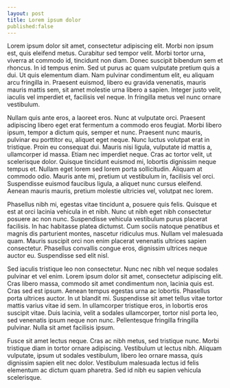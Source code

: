 ```yaml
---
layout: post
title: Lorem ipsum dolor
published:false
---
```


Lorem ipsum dolor sit amet, consectetur adipiscing elit. Morbi non ipsum est, quis eleifend metus. Curabitur sed tempor velit. Morbi tortor urna, viverra at commodo id, tincidunt non diam. Donec suscipit bibendum sem et rhoncus. In id tempus enim. Sed ut purus ac quam vulputate pretium quis a dui. Ut quis elementum diam. Nam pulvinar condimentum elit, eu aliquam arcu fringilla in. Praesent euismod, libero eu gravida venenatis, mauris mauris mattis sem, sit amet molestie urna libero a sapien. Integer justo velit, iaculis vel imperdiet et, facilisis vel neque. In fringilla metus vel nunc ornare vestibulum.

Nullam quis ante eros, a laoreet eros. Nunc at vulputate orci. Praesent adipiscing libero eget erat fermentum a commodo eros feugiat. Morbi libero ipsum, tempor a dictum quis, semper et nunc. Praesent nunc mauris, pulvinar eu porttitor eu, aliquet eget neque. Nunc luctus volutpat erat in tristique. Proin eu consequat dui. Mauris nisi ligula, vulputate id mattis a, ullamcorper id massa. Etiam nec imperdiet neque. Cras ac tortor velit, ut scelerisque dolor. Quisque tincidunt euismod mi, lobortis dignissim neque tempus et. Nullam eget lorem sed lorem porta sollicitudin. Aliquam at commodo odio. Mauris ante mi, pretium ut vestibulum in, facilisis vel orci. Suspendisse euismod faucibus ligula, a aliquet nunc cursus eleifend. Aenean mauris mauris, pretium molestie ultricies vel, volutpat nec lorem.

Phasellus nibh mi, egestas vitae tincidunt a, posuere quis felis. Quisque et est at orci lacinia vehicula in et nibh. Nunc ut nibh eget nibh consectetur posuere ac non nunc. Suspendisse vehicula vestibulum purus placerat facilisis. In hac habitasse platea dictumst. Cum sociis natoque penatibus et magnis dis parturient montes, nascetur ridiculus mus. Nullam vel malesuada quam. Mauris suscipit orci non enim placerat venenatis ultrices sapien consectetur. Phasellus convallis congue eros, dignissim ultrices neque auctor eu. Suspendisse sed elit nisl.

Sed iaculis tristique leo non consectetur. Nunc nec nibh vel neque sodales pulvinar et vel enim. Lorem ipsum dolor sit amet, consectetur adipiscing elit. Cras libero massa, commodo sit amet condimentum non, lacinia quis est. Cras sed est ipsum. Aenean tempus egestas urna ac lobortis. Phasellus porta ultrices auctor. In ut blandit mi. Suspendisse sit amet tellus vitae tortor mattis varius vitae id sem. In ullamcorper tristique eros, in lobortis eros suscipit vitae. Duis lacinia, velit a sodales ullamcorper, tortor nisl porta leo, sed venenatis ipsum neque non nunc. Pellentesque fringilla fringilla pulvinar. Nulla sit amet facilisis ipsum.

Fusce sit amet lectus neque. Cras ac nibh metus, sed tristique nunc. Morbi tristique diam in tortor ornare adipiscing. Vestibulum ut lectus nibh. Aliquam vulputate, ipsum ut sodales vestibulum, libero leo ornare massa, quis dignissim sapien elit nec dolor. Vestibulum malesuada lectus id felis elementum ac dictum quam pharetra. Sed id nibh eu sapien vehicula scelerisque.
